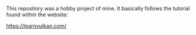 This repository was a hobby project of mine. It basically follows the tutorial found within the website: 

https://learnvulkan.com/

